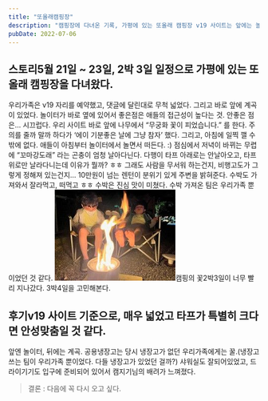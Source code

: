 ```yaml
---
title: "또올래캠핑장"
description: "캠핑장에 다녀온 기록, 가평에 있는 또올래 캠핑장 v19 사이트는 앞에는 놀이터, 뒤로는 계곡이 있고, 사이트가 무척 넓어서 캠핑클럽 커브드타프를 치고도 남는다."
pubDate: 2022-07-06
---
```


## 스토리5월 21일 ~ 23일, 2박 3일 일정으로 가평에 있는 또올래 캠핑장을 다녀왔다.

우리가족은 v19 자리를 예약했고, 댓글에 달린대로 무척 넓었다. 그리고 바로 앞에 계곡이 있었다.
놀이터가 바로 옆에 있어서 좋은점은 애들의 접근성이 높다는 것.
안좋은 점은… 시끄럽다.
우리 사이트 바로 앞에 나무에서 “무궁화 꽃이 피었습니다.” 를 한다.
주의를 줄까 말까 하다가 ‘에이 기분좋은 날에 그냥 참자’ 했다.
그리고, 아침에 일찍 깰 수 밖에 없다. 애들이 아침부터 놀이터에서 놀면서 떠든다. :)
점심에서 저녁이 바뀌는 무렵에 “꼬마강도래” 라는 곤충이 엄청 날아다닌다.
다행이 타프 아래로는 안날아오고, 타프 위로만 날라다니는데 이유가 뭘까? ㅎㅎ
그래도 사람을 무서워 하는건지, 비행고도가 그렇게 정해져 있는건지…
10만원이 넘는 렌턴이 분위기 있게 주변을 밝혀준다.
수박도 가져와서 잘라먹고, 떠먹고 ㅎㅎ 수박은 진심 맛이 미쳤다. 수박 가져온 팀은 우리가족 뿐이었던 것 같다.
![캠핑의 꽃](/content/images/2022/07/IMG_0898.jpeg)캠핑의 꽃2박3일이 너무 빨리 지나갔다. 3박4일을 고민해본다.

## 후기v19 사이트 기준으로, 매우 넓었고 타프가 특별히 크다면 안성맞춤일 것 같다.

앞엔 놀이터, 뒤에는 계곡.
공용냉장고는 당시 냉장고가 없던 우리가족에게는 꿀.(냉장고 쓰는 팀이 우리가족 뿐이었다. 다들 냉장고가 있었던 걸까?)
샤워실도 잘되어있었고, 드라이기기도 입구에 준비되어 있어서 캠지기님의 배려가 느껴졌다.
> 결론 : 다음에 꼭 다시 오고 싶다.